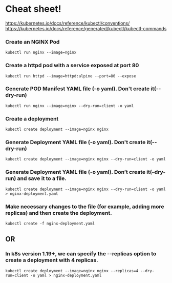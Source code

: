 # Cheat sheet!
https://kubernetes.io/docs/reference/kubectl/conventions/
https://kubernetes.io/docs/reference/generated/kubectl/kubectl-commands

### Create an NGINX Pod

`kubectl run nginx --image=nginx`

### Create a httpd pod with a service exposed at port 80
`kubectl run httpd --image=httpd:alpine --port=80 --expose`

### Generate POD Manifest YAML file (-o yaml). Don't create it(--dry-run)

`kubectl run nginx --image=nginx --dry-run=client -o yaml`

### Create a deployment

`kubectl create deployment --image=nginx nginx`

### Generate Deployment YAML file (-o yaml). Don't create it(--dry-run)

`kubectl create deployment --image=nginx nginx --dry-run=client -o yaml`

### Generate Deployment YAML file (-o yaml). Don’t create it(–dry-run) and save it to a file.

`kubectl create deployment --image=nginx nginx --dry-run=client -o yaml > nginx-deployment.yaml`

### Make necessary changes to the file (for example, adding more replicas) and then create the deployment.

`kubectl create -f nginx-deployment.yaml`


## OR

### In k8s version 1.19+, we can specify the --replicas option to create a deployment with 4 replicas.

`kubectl create deployment --image=nginx nginx --replicas=4 --dry-run=client -o yaml > nginx-deployment.yaml`
